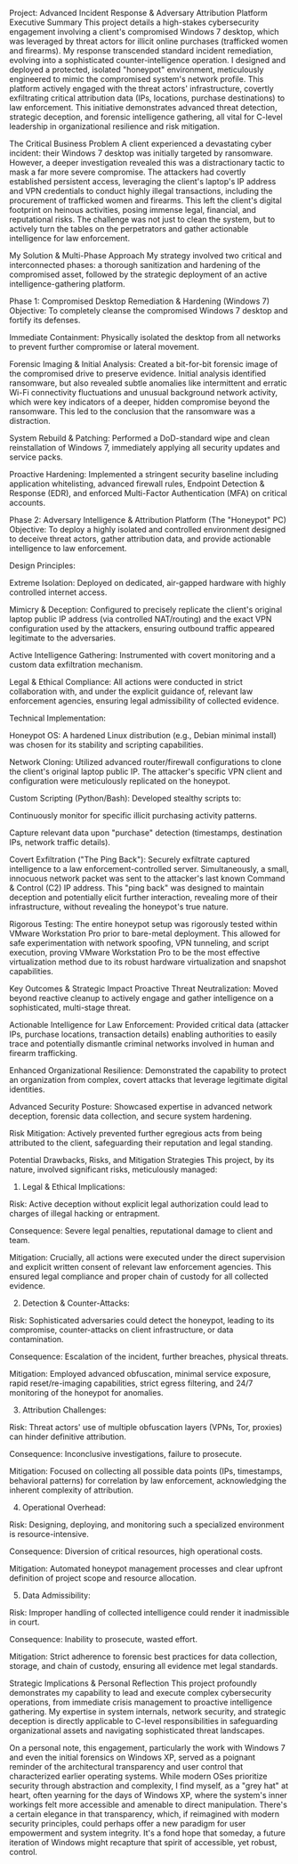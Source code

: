 Project: Advanced Incident Response & Adversary Attribution Platform
Executive Summary
This project details a high-stakes cybersecurity engagement involving a client's compromised Windows 7 desktop, which was leveraged by threat actors for illicit online purchases (trafficked women and firearms). My response transcended standard incident remediation, evolving into a sophisticated counter-intelligence operation. I designed and deployed a protected, isolated "honeypot" environment, meticulously engineered to mimic the compromised system's network profile. This platform actively engaged with the threat actors' infrastructure, covertly exfiltrating critical attribution data (IPs, locations, purchase destinations) to law enforcement. This initiative demonstrates advanced threat detection, strategic deception, and forensic intelligence gathering, all vital for C-level leadership in organizational resilience and risk mitigation.

The Critical Business Problem
A client experienced a devastating cyber incident: their Windows 7 desktop was initially targeted by ransomware. However, a deeper investigation revealed this was a distractionary tactic to mask a far more severe compromise. The attackers had covertly established persistent access, leveraging the client's laptop's IP address and VPN credentials to conduct highly illegal transactions, including the procurement of trafficked women and firearms. This left the client's digital footprint on heinous activities, posing immense legal, financial, and reputational risks. The challenge was not just to clean the system, but to actively turn the tables on the perpetrators and gather actionable intelligence for law enforcement.

My Solution & Multi-Phase Approach
My strategy involved two critical and interconnected phases: a thorough sanitization and hardening of the compromised asset, followed by the strategic deployment of an active intelligence-gathering platform.

Phase 1: Compromised Desktop Remediation & Hardening (Windows 7)
Objective: To completely cleanse the compromised Windows 7 desktop and fortify its defenses.

Immediate Containment: Physically isolated the desktop from all networks to prevent further compromise or lateral movement.

Forensic Imaging & Initial Analysis: Created a bit-for-bit forensic image of the compromised drive to preserve evidence. Initial analysis identified ransomware, but also revealed subtle anomalies like intermittent and erratic Wi-Fi connectivity fluctuations and unusual background network activity, which were key indicators of a deeper, hidden compromise beyond the ransomware. This led to the conclusion that the ransomware was a distraction.

System Rebuild & Patching: Performed a DoD-standard wipe and clean reinstallation of Windows 7, immediately applying all security updates and service packs.

Proactive Hardening: Implemented a stringent security baseline including application whitelisting, advanced firewall rules, Endpoint Detection & Response (EDR), and enforced Multi-Factor Authentication (MFA) on critical accounts.

Phase 2: Adversary Intelligence & Attribution Platform (The "Honeypot" PC)
Objective: To deploy a highly isolated and controlled environment designed to deceive threat actors, gather attribution data, and provide actionable intelligence to law enforcement.

Design Principles:

Extreme Isolation: Deployed on dedicated, air-gapped hardware with highly controlled internet access.

Mimicry & Deception: Configured to precisely replicate the client's original laptop public IP address (via controlled NAT/routing) and the exact VPN configuration used by the attackers, ensuring outbound traffic appeared legitimate to the adversaries.

Active Intelligence Gathering: Instrumented with covert monitoring and a custom data exfiltration mechanism.

Legal & Ethical Compliance: All actions were conducted in strict collaboration with, and under the explicit guidance of, relevant law enforcement agencies, ensuring legal admissibility of collected evidence.

Technical Implementation:

Honeypot OS: A hardened Linux distribution (e.g., Debian minimal install) was chosen for its stability and scripting capabilities.

Network Cloning: Utilized advanced router/firewall configurations to clone the client's original laptop public IP. The attacker's specific VPN client and configuration were meticulously replicated on the honeypot.

Custom Scripting (Python/Bash): Developed stealthy scripts to:

Continuously monitor for specific illicit purchasing activity patterns.

Capture relevant data upon "purchase" detection (timestamps, destination IPs, network traffic details).

Covert Exfiltration ("The Ping Back"): Securely exfiltrate captured intelligence to a law enforcement-controlled server. Simultaneously, a small, innocuous network packet was sent to the attacker's last known Command & Control (C2) IP address. This "ping back" was designed to maintain deception and potentially elicit further interaction, revealing more of their infrastructure, without revealing the honeypot's true nature.

Rigorous Testing: The entire honeypot setup was rigorously tested within VMware Workstation Pro prior to bare-metal deployment. This allowed for safe experimentation with network spoofing, VPN tunneling, and script execution, proving VMware Workstation Pro to be the most effective virtualization method due to its robust hardware virtualization and snapshot capabilities.

Key Outcomes & Strategic Impact
Proactive Threat Neutralization: Moved beyond reactive cleanup to actively engage and gather intelligence on a sophisticated, multi-stage threat.

Actionable Intelligence for Law Enforcement: Provided critical data (attacker IPs, purchase locations, transaction details) enabling authorities to easily trace and potentially dismantle criminal networks involved in human and firearm trafficking.

Enhanced Organizational Resilience: Demonstrated the capability to protect an organization from complex, covert attacks that leverage legitimate digital identities.

Advanced Security Posture: Showcased expertise in advanced network deception, forensic data collection, and secure system hardening.

Risk Mitigation: Actively prevented further egregious acts from being attributed to the client, safeguarding their reputation and legal standing.

Potential Drawbacks, Risks, and Mitigation Strategies
This project, by its nature, involved significant risks, meticulously managed:

1. Legal & Ethical Implications:

Risk: Active deception without explicit legal authorization could lead to charges of illegal hacking or entrapment.

Consequence: Severe legal penalties, reputational damage to client and team.

Mitigation: Crucially, all actions were executed under the direct supervision and explicit written consent of relevant law enforcement agencies. This ensured legal compliance and proper chain of custody for all collected evidence.

2. Detection & Counter-Attacks:

Risk: Sophisticated adversaries could detect the honeypot, leading to its compromise, counter-attacks on client infrastructure, or data contamination.

Consequence: Escalation of the incident, further breaches, physical threats.

Mitigation: Employed advanced obfuscation, minimal service exposure, rapid reset/re-imaging capabilities, strict egress filtering, and 24/7 monitoring of the honeypot for anomalies.

3. Attribution Challenges:

Risk: Threat actors' use of multiple obfuscation layers (VPNs, Tor, proxies) can hinder definitive attribution.

Consequence: Inconclusive investigations, failure to prosecute.

Mitigation: Focused on collecting all possible data points (IPs, timestamps, behavioral patterns) for correlation by law enforcement, acknowledging the inherent complexity of attribution.

4. Operational Overhead:

Risk: Designing, deploying, and monitoring such a specialized environment is resource-intensive.

Consequence: Diversion of critical resources, high operational costs.

Mitigation: Automated honeypot management processes and clear upfront definition of project scope and resource allocation.

5. Data Admissibility:

Risk: Improper handling of collected intelligence could render it inadmissible in court.

Consequence: Inability to prosecute, wasted effort.

Mitigation: Strict adherence to forensic best practices for data collection, storage, and chain of custody, ensuring all evidence met legal standards.

Strategic Implications & Personal Reflection
This project profoundly demonstrates my capability to lead and execute complex cybersecurity operations, from immediate crisis management to proactive intelligence gathering. My expertise in system internals, network security, and strategic deception is directly applicable to C-level responsibilities in safeguarding organizational assets and navigating sophisticated threat landscapes.

On a personal note, this engagement, particularly the work with Windows 7 and even the initial forensics on Windows XP, served as a poignant reminder of the architectural transparency and user control that characterized earlier operating systems. While modern OSes prioritize security through abstraction and complexity, I find myself, as a "grey hat" at heart, often yearning for the days of Windows XP, where the system's inner workings felt more accessible and amenable to direct manipulation. There's a certain elegance in that transparency, which, if reimagined with modern security principles, could perhaps offer a new paradigm for user empowerment and system integrity. It's a fond hope that someday, a future iteration of Windows might recapture that spirit of accessible, yet robust, control.
